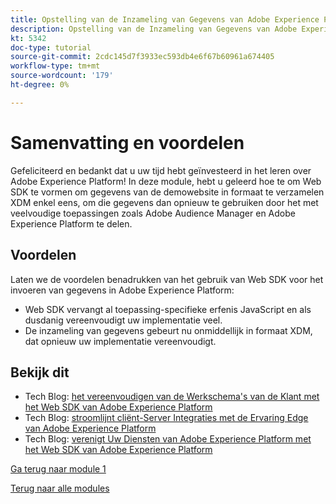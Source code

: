 ```yaml
---
title: Opstelling van de Inzameling van Gegevens van Adobe Experience Platform en de uitbreiding van SDK van het Web - Samenvatting
description: Opstelling van de Inzameling van Gegevens van Adobe Experience Platform en de uitbreiding van SDK van het Web - Samenvatting
kt: 5342
doc-type: tutorial
source-git-commit: 2cdc145d7f3933ec593db4e6f67b60961a674405
workflow-type: tm+mt
source-wordcount: '179'
ht-degree: 0%

---
```


# Samenvatting en voordelen

Gefeliciteerd en bedankt dat u uw tijd hebt geïnvesteerd in het leren over Adobe Experience Platform!
In deze module, hebt u geleerd hoe te om Web SDK te vormen om gegevens van de demowebsite in formaat te verzamelen XDM enkel eens, om die gegevens dan opnieuw te gebruiken door het met veelvoudige toepassingen zoals Adobe Audience Manager en Adobe Experience Platform te delen.

## Voordelen

Laten we de voordelen benadrukken van het gebruik van Web SDK voor het invoeren van gegevens in Adobe Experience Platform:

- Web SDK vervangt al toepassing-specifieke erfenis JavaScript en als dusdanig vereenvoudigt uw implementatie veel.
- De inzameling van gegevens gebeurt nu onmiddellijk in formaat XDM, dat opnieuw uw implementatie vereenvoudigt.

## Bekijk dit

- Tech Blog: [ het vereenvoudigen van de Werkschema&#39;s van de Klant met het Web SDK van Adobe Experience Platform ](https://medium.com/adobetech/simplifying-customer-workflows-with-adobe-experience-platform-web-sdk-4e54fe134f4a)
- Tech Blog: [ stroomlijnt cliënt-Server Integraties met de Ervaring Edge van Adobe Experience Platform ](https://medium.com/adobetech/streamlining-client-server-integrations-with-adobe-experience-platform-experience-edge-1caaef887172)
- Tech Blog: [ verenigt Uw Diensten van Adobe Experience Platform met het Web SDK van Adobe Experience Platform ](https://medium.com/adobetech/unify-your-adobe-experience-platform-services-with-adobe-experience-platform-web-sdk-75cf6851a9fc)

[Ga terug naar module 1](./data-ingestion-launch-web-sdk.md)

[Terug naar alle modules](../../../overview.md)
